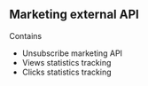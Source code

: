 ## Marketing external API

Contains
* Unsubscribe marketing API
* Views statistics tracking
* Clicks statistics tracking    
